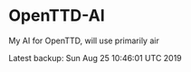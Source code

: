 # OpenTTD-AI
My AI for OpenTTD, will use primarily air

Latest backup: Sun Aug 25 10:46:01 UTC 2019
